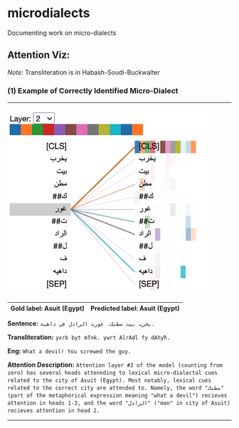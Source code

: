 # microdialects
Documenting work on micro-dialects

## Attention Viz:

 *Note:* Transliteration is in Habash-Soudi-Buckwalter


### (1) Example of Correctly Identified Micro-Dialect

  
---

![image_25](https://github.com/UBC-NLP/microdialects/blob/master/attenttion_viz/25.png)


| Gold label: Asuit (Egypt) | Predicted label: Asuit (Egypt)|
|-------------------------- | ------------------------------|


**Sentence:** ```يخرب بيت مطنك. غورت الرادل في داهية.```

**Transliteration:** ```yxrb byt mTnk. γwrt AlrAdl fy dAhyħ.```

**Eng:** ```What a devil! You screwed the guy.```

**Attention Description:** ```Attention layer #3 of the model (counting from zero) has several heads attennding to lexical micro-dialectal cues related to the city of Asuit (Egypt). Most notably, lexical cues related to the correct city are attended to. Namely, the word "مطنك" (part of the metaphorical expression meaning "what a devil") recieves attention in heads 1-3, and the word "الرادل" ("man" in city of Asuit) recieves attention in head 2.```





---
